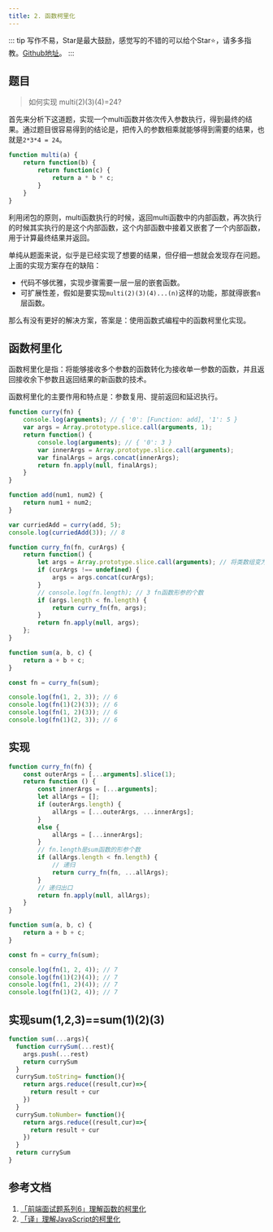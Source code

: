 ```yaml
---
title: 2. 函数柯里化
---
```

::: tip
写作不易，Star是最大鼓励，感觉写的不错的可以给个Star⭐，请多多指教。[Github地址](https://github.com/liujie2019/VuePress-Blog)。
:::
## 题目
>如何实现 multi(2)(3)(4)=24?

首先来分析下这道题，实现一个multi函数并依次传入参数执行，得到最终的结果。通过题目很容易得到的结论是，把传入的参数相乘就能够得到需要的结果，也就是`2*3*4 = 24`。

```js
function multi(a) {
    return function(b) {
        return function(c) {
            return a * b * c;
        }
    }
}
```
利用闭包的原则，multi函数执行的时候，返回multi函数中的内部函数，再次执行的时候其实执行的是这个内部函数，这个内部函数中接着又嵌套了一个内部函数，用于计算最终结果并返回。

单纯从题面来说，似乎是已经实现了想要的结果，但仔细一想就会发现存在问题。
上面的实现方案存在的缺陷：

* 代码不够优雅，实现步骤需要一层一层的嵌套函数。
* 可扩展性差，假如是要实现`multi(2)(3)(4)...(n)`这样的功能，那就得嵌套`n`层函数。

那么有没有更好的解决方案，答案是：使用函数式编程中的函数柯里化实现。

## 函数柯里化
函数柯里化是指：将能够接收多个参数的函数转化为接收单一参数的函数，并且返回接收余下参数且返回结果的新函数的技术。

函数柯里化的主要作用和特点是：参数复用、提前返回和延迟执行。
```js
function curry(fn) {
    console.log(arguments); // { '0': [Function: add], '1': 5 }
    var args = Array.prototype.slice.call(arguments, 1);
    return function() {
        console.log(arguments); // { '0': 3 }
        var innerArgs = Array.prototype.slice.call(arguments);
        var finalArgs = args.concat(innerArgs);
        return fn.apply(null, finalArgs);
    }
}

function add(num1, num2) {
    return num1 + num2;
}

var curriedAdd = curry(add, 5);
console.log(curriedAdd(3)); // 8
```
```js
function curry_fn(fn, curArgs) {
    return function() {
        let args = Array.prototype.slice.call(arguments); // 将类数组变为数组
        if (curArgs !== undefined) {
            args = args.concat(curArgs);
        }
        // console.log(fn.length); // 3 fn函数形参的个数
        if (args.length < fn.length) {
            return curry_fn(fn, args);
        }
        return fn.apply(null, args);
    };
}

function sum(a, b, c) {
    return a + b + c;
}

const fn = curry_fn(sum);

console.log(fn(1, 2, 3)); // 6
console.log(fn(1)(2)(3)); // 6
console.log(fn(1, 2)(3)); // 6
console.log(fn(1)(2, 3)); // 6
```
## 实现
```js
function curry_fn(fn) {
    const outerArgs = [...arguments].slice(1);
    return function () {
        const innerArgs = [...arguments];
        let allArgs = [];
        if (outerArgs.length) {
            allArgs = [...outerArgs, ...innerArgs];
        }
        else {
            allArgs = [...innerArgs];
        }
        // fn.length是sum函数的形参个数
        if (allArgs.length < fn.length) {
            // 递归
            return curry_fn(fn, ...allArgs);
        }
        // 递归出口
        return fn.apply(null, allArgs);
    }
}

function sum(a, b, c) {
    return a + b + c;
}

const fn = curry_fn(sum);

console.log(fn(1, 2, 4)); // 7
console.log(fn(1)(2)(4)); // 7
console.log(fn(1, 2)(4)); // 7
console.log(fn(1)(2, 4)); // 7
```
## 实现sum(1,2,3)==sum(1)(2)(3)
```js
function sum(...args){
  function currySum(...rest){
    args.push(...rest)
    return currySum
  }
  currySum.toString= function(){
    return args.reduce((result,cur)=>{
      return result + cur
    })
  }
  currySum.toNumber= function(){
    return args.reduce((result,cur)=>{
      return result + cur
    })
  }
  return currySum
}
```
## 参考文档
1. [「前端面试题系列6」理解函数的柯里化](https://segmentfault.com/a/1190000018180159)
2. [「译」理解JavaScript的柯里化](https://zhuanlan.zhihu.com/p/50247174)